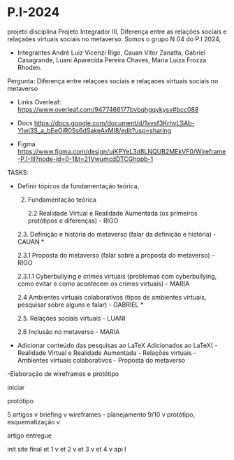 # P.I-2024
projeto disciplina Projeto Integrador III,
Diferença entre as relações sociais e relaçaões virtuais sociais no metaverso.
Somos o grupo N 04 do P.I 2024, 
- Integrantes
    André Luiz Vicenzi Rigo,
    Cauan Vítor Zanatta,
    Gabriel Casagrande,
    Luani Aparecida Pereira Chaves,
    Maria Luiza Frozza Rhoden.

Pergunta: Diferença entre relaçoes sociais e relaçaoes virtuais sociais no metaverso

- Links
    Overleaf: https://www.overleaf.com/9477466177bvbqhgqykysv#bcc088
  
- Docs
  https://docs.google.com/document/d/1xvsf3KrhvLSAb-YIwi3S_a_bEeOiR0Ss6dSakeAxMI8/edit?usp=sharing

- Figma
  https://www.figma.com/design/ujKPYeL3d8LNQUB2MEkVF0/Wireframe-P.I-III?node-id=0-1&t=21VwumcdDTCGhopb-1

TASKS:

- Definir tópicos da fundamentação teórica,

    2. Fundamentação teórica
    
        2.2 Realidade Virtual e Realidade Aumentada (os primeiros protótipos e diferenças) - RIGO
    
    2.3. Definição e história do metaverso (falar da definição e história) - CAUAN *
    
  2.3.1 Proposta do metaverso (falar sobre a proposta do metaverso) - RIGO
    
  2.3.1.1 Cyberbullying e crimes virtuais (problemas com cyberbullying, como evitar e como acontecem os crimes virtuais) - MARIA
    
    2.4 Ambientes virtuais colaborativos (tipos de ambientes virtuais, pesquisar sobre alguns e falar) - GABRIEL * 
    
    2.5. Relações sociais virtuais - LUANI
  
    2.6 Inclusão no metaverso - MARIA
- Adicionar conteúdo das pesquisas ao LaTeX
    Adicionados ao LaTeX(
          -Realidade Virtual e Realidade Aumentada
           - Relações virtuais
           - Ambientes virtuais colaborativos
           - Proposta do metaverso

-Elaboração de wireframes e protótipo

iniciar

protótipo 

5 artigos v
briefing v
wireframes - planejamento 9/10 v
protótipo, esquematização v

artigo entregue

init site final
et 1 v
et 2 v
et 3 v
et 4 v
api I 

